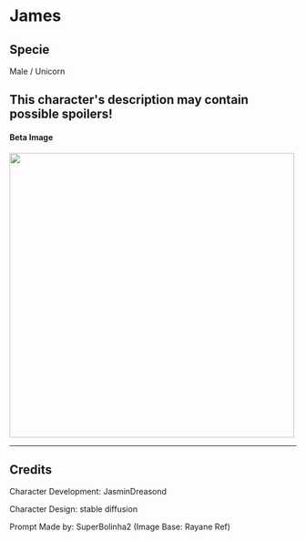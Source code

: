 # James

## Specie

Male / Unicorn

## This character's description may contain possible spoilers!



#### Beta Image
<img src="https://ipfs.io/ipfs/QmUiHfESJs5JfqFBrivovYEptGR8s3c8HzToM6qCUGAqsM" height="500">

<hr/>

## Credits

Character Development: JasminDreasond

Character Design: stable diffusion

Prompt Made by: SuperBolinha2 (Image Base: Rayane Ref)